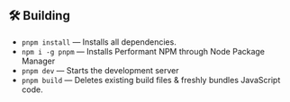 ## 🛠 Building

* `pnpm install` — Installs all dependencies.
* `npm i -g pnpm` — Installs Performant NPM through Node Package Manager
* `pnpm dev` — Starts the development server
* `pnpm build` — Deletes existing build files & freshly bundles JavaScript code.
